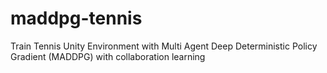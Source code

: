 # maddpg-tennis
Train Tennis Unity Environment with Multi Agent Deep Deterministic Policy Gradient (MADDPG) with collaboration learning

